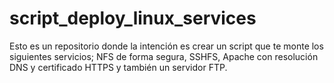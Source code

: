 # script_deploy_linux_services
Esto es un repositorio donde la intención es crear un script que te monte los siguientes servicios; NFS de forma segura, SSHFS, Apache con resolución DNS y certificado HTTPS y también un servidor FTP. 
